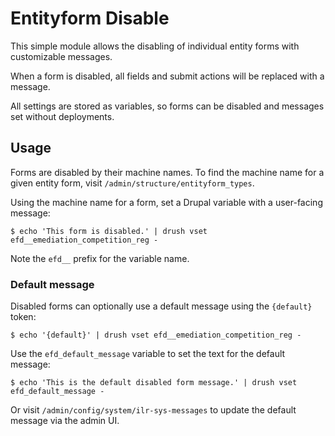 # Entityform Disable

This simple module allows the disabling of individual entity forms with customizable messages.

When a form is disabled, all fields and submit actions will be replaced with a message.

All settings are stored as variables, so forms can be disabled and messages set without deployments.

## Usage

Forms are disabled by their machine names. To find the machine name for a given entity form, visit `/admin/structure/entityform_types`.

Using the machine name for a form, set a Drupal variable with a user-facing message:

```
$ echo 'This form is disabled.' | drush vset efd__emediation_competition_reg -
```

Note the `efd__` prefix for the variable name.

### Default message

Disabled forms can optionally use a default message using the `{default}` token:

```
$ echo '{default}' | drush vset efd__emediation_competition_reg -
```

Use the `efd_default_message` variable to set the text for the default message:

```
$ echo 'This is the default disabled form message.' | drush vset efd_default_message -
```

Or visit `/admin/config/system/ilr-sys-messages` to update the default message via the admin UI.
